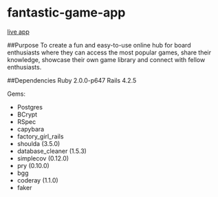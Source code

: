 # fantastic-game-app
[live app](peaceful-sierra-68868.herokuapp.com)

##Purpose
To create a fun and easy-to-use online hub for board enthusiasts where they can access the most popular games, share their knowledge, showcase their own game library and connect with fellow enthusiasts.


##Dependencies
Ruby 2.0.0-p647
Rails 4.2.5

Gems:
- Postgres
- BCrypt
- RSpec
- capybara
- factory_girl_rails
- shoulda (3.5.0)
- database_cleaner (1.5.3)
- simplecov (0.12.0)
- pry (0.10.0)
- bgg
- coderay (1.1.0)
- faker
